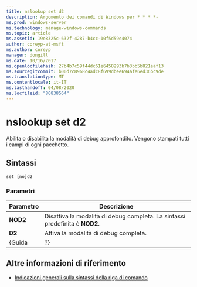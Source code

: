 ```yaml
---
title: nslookup set d2
description: Argomento dei comandi di Windows per * * * *-
ms.prod: windows-server
ms.technology: manage-windows-commands
ms.topic: article
ms.assetid: 19e8325c-632f-4287-b4cc-10f5d59e4074
author: coreyp-at-msft
ms.author: coreyp
manager: dongill
ms.date: 10/16/2017
ms.openlocfilehash: 27b4b7c59f44dc61e6458293b7b3bb5b821eaf13
ms.sourcegitcommit: b00d7c8968c4adc8f699dbee694afe6ed36bc9de
ms.translationtype: MT
ms.contentlocale: it-IT
ms.lasthandoff: 04/08/2020
ms.locfileid: "80838564"
---
```

# <a name="nslookup-set-d2"></a>nslookup set d2



Abilita o disabilita la modalità di debug approfondito. Vengono stampati tutti i campi di ogni pacchetto.

## <a name="syntax"></a>Sintassi

```
set [no]d2
```

### <a name="parameters"></a>Parametri

| Parametro |                             Descrizione                              |
|-----------|----------------------------------------------------------------------|
| **NOD2**  | Disattiva la modalità di debug completa. La sintassi predefinita è **NOD2**. |
|  **D2**   |                 Attiva la modalità di debug completa.                  |
|   {Guida   |                                  ?}                                  |

## <a name="additional-references"></a>Altre informazioni di riferimento

- [Indicazioni generali sulla sintassi della riga di comando](command-line-syntax-key.md)
